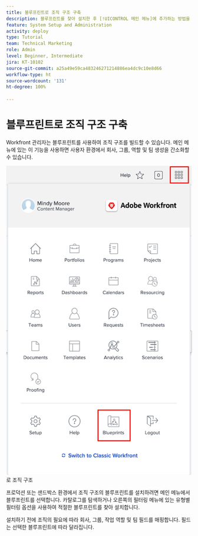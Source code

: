 ```yaml
---
title: 블루프린트로 조직 구조 구축
description: 블루프린트를 찾아 설치한 후 [!UICONTROL 메인 메뉴]에 추가하는 방법을 알아봅니다.
feature: System Setup and Administration
activity: deploy
type: Tutorial
team: Technical Marketing
role: Admin
level: Beginner, Intermediate
jira: KT-10102
source-git-commit: a25a49e59ca483246271214886ea4dc9c10e8d66
workflow-type: ht
source-wordcount: '131'
ht-degree: 100%

---
```




# 블루프린트로 조직 구조 구축

Workfront 관리자는 블루프린트를 사용하여 조직 구조를 빌드할 수 있습니다. 메인 메뉴에 있는 이 기능을 사용하면 사용자 환경에서 회사, 그룹, 역할 및 팀 생성을 간소화할 수 있습니다.

![[!UICONTROL 블루프린트]](assets/BP_orgstructure_01.png)로 조직 구조

프로덕션 또는 샌드박스 환경에서 조직 구조의 블루프린트를 설치하려면 메인 메뉴에서 블루프린트를 선택합니다. 카탈로그를 탐색하거나 오른쪽의 필터링 메뉴에 있는 유형별 필터링 옵션을 사용하여 적절한 블루프린트를 찾아 설치합니다.

설치하기 전에 조직의 필요에 따라 회사, 그룹, 작업 역할 및 팀 필드를 매핑합니다. 필드는 선택한 블루프린트에 따라 달라집니다.

<!--Note: There are two types of Blueprints—Project Template and Organizational Structure. For more information on using blueprints and steps you need to take following installation, refer to the Blueprints articles.-->
